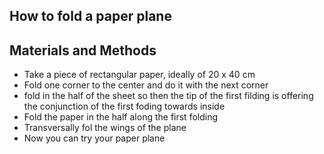 ## How to fold a paper plane ##

## Materials and Methods ##

* Take a piece of rectangular paper, ideally of 20 x 40 cm
* Fold one corner to the center and do it with the next corner
* fold in the half of the sheet so then the tip of the first filding is offering the conjunction of the first foding towards inside
* Fold the paper in the half along the first folding
* Transversally fol the wings of the plane
* Now you can try your paper plane

